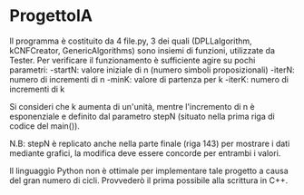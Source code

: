 # ProgettoIA
Il programma è costituito da 4 file.py, 3 dei quali (DPLLalgorithm, kCNFCreator, GenericAlgorithms) sono insiemi di funzioni, utilizzate da Tester.
Per verificare il funzionamento è sufficiente agire su pochi parametri:
-startN: valore iniziale di n (numero simboli proposizionali)
-iterN: numero di incrementi di n
-minK: valore di partenza per k
-iterK: numero di incrementi di k

Si consideri che k aumenta di un'unità, mentre l'incremento di n è esponenziale e definito dal parametro stepN (situato nella prima riga di codice del main()).

N.B: stepN è replicato anche nella parte finale (riga 143) per mostrare i dati mediante grafici, la modifica deve essere concorde per entrambi i valori.


Il linguaggio Python non è ottimale per implementare tale progetto a causa del gran numero di cicli. Provvederò il prima possibile alla scrittura in C++.
